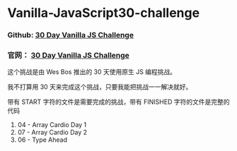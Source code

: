 # Vanilla-JavaScript30-challenge

### Github: [30 Day Vanilla JS Challenge](https://github.com/wesbos/JavaScript30)

### 官网： [30 Day Vanilla JS Challenge](javascript30.com)

这个挑战是由 Wes Bos 推出的 30 天使用原生 JS 编程挑战。

我不打算用 30 天来完成这个挑战，只要我能把挑战一一解决就好。

带有 START 字符的文件是需要完成的挑战，带有 FINISHED 字符的文件是完整的代码


1. 04 - Array Cardio Day 1
2. 07 - Array Cardio Day 2
3. 06 - Type Ahead